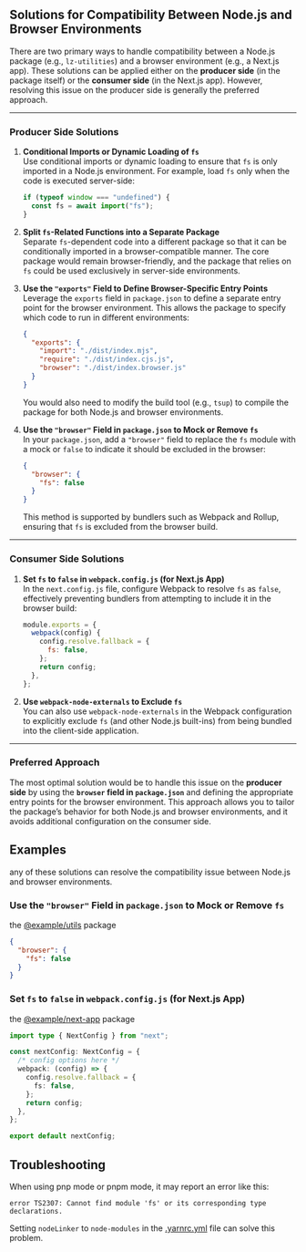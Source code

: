 ## Solutions for Compatibility Between Node.js and Browser Environments

There are two primary ways to handle compatibility between a Node.js package (e.g., `lz-utilities`) and a browser environment (e.g., a Next.js app). These solutions can be applied either on the **producer side** (in the package itself) or the **consumer side** (in the Next.js app). However, resolving this issue on the producer side is generally the preferred approach.

---

### **Producer Side Solutions**

1. **Conditional Imports or Dynamic Loading of `fs`**  
   Use conditional imports or dynamic loading to ensure that `fs` is only imported in a Node.js environment. For example, load `fs` only when the code is executed server-side:

   ```typescript
   if (typeof window === "undefined") {
     const fs = await import("fs");
   }
   ```

2. **Split `fs`-Related Functions into a Separate Package**  
   Separate `fs`-dependent code into a different package so that it can be conditionally imported in a browser-compatible manner. The core package would remain browser-friendly, and the package that relies on `fs` could be used exclusively in server-side environments.

3. **Use the `"exports"` Field to Define Browser-Specific Entry Points**  
   Leverage the `exports` field in `package.json` to define a separate entry point for the browser environment. This allows the package to specify which code to run in different environments:

   ```json
   {
     "exports": {
       "import": "./dist/index.mjs",
       "require": "./dist/index.cjs.js",
       "browser": "./dist/index.browser.js"
     }
   }
   ```

   You would also need to modify the build tool (e.g., `tsup`) to compile the package for both Node.js and browser environments.

4. **Use the `"browser"` Field in `package.json` to Mock or Remove `fs`**  
   In your `package.json`, add a `"browser"` field to replace the `fs` module with a mock or `false` to indicate it should be excluded in the browser:

   ```json
   {
     "browser": {
       "fs": false
     }
   }
   ```

   This method is supported by bundlers such as Webpack and Rollup, ensuring that `fs` is excluded from the browser build.

---

### **Consumer Side Solutions**

1. **Set `fs` to `false` in `webpack.config.js` (for Next.js App)**  
   In the `next.config.js` file, configure Webpack to resolve `fs` as `false`, effectively preventing bundlers from attempting to include it in the browser build:

   ```javascript
   module.exports = {
     webpack(config) {
       config.resolve.fallback = {
         fs: false,
       };
       return config;
     },
   };
   ```

2. **Use `webpack-node-externals` to Exclude `fs`**  
   You can also use `webpack-node-externals` in the Webpack configuration to explicitly exclude `fs` (and other Node.js built-ins) from being bundled into the client-side application.

---

### **Preferred Approach**

The most optimal solution would be to handle this issue on the **producer side** by using the **`browser` field in `package.json`** and defining the appropriate entry points for the browser environment. This approach allows you to tailor the package’s behavior for both Node.js and browser environments, and it avoids additional configuration on the consumer side.

## Examples

any of these solutions can resolve the compatibility issue between Node.js and browser environments.

### **Use the `"browser"` Field in `package.json` to Mock or Remove `fs`**

the [@example/utils](./packages/utils/package.json) package

```json
{
  "browser": {
    "fs": false
  }
}
```

### **Set `fs` to `false` in `webpack.config.js` (for Next.js App)**

the [@example/next-app](./packages/next-app/next.config.js) package

```typescript
import type { NextConfig } from "next";

const nextConfig: NextConfig = {
  /* config options here */
  webpack: (config) => {
    config.resolve.fallback = {
      fs: false,
    };
    return config;
  },
};

export default nextConfig;
```

## Troubleshooting
When using pnp mode or pnpm mode, it may report an error like this:
```shell
error TS2307: Cannot find module 'fs' or its corresponding type declarations.
```
Setting `nodeLinker` to `node-modules` in the [.yarnrc.yml](./.yarnrc.yml) file can solve this problem.
